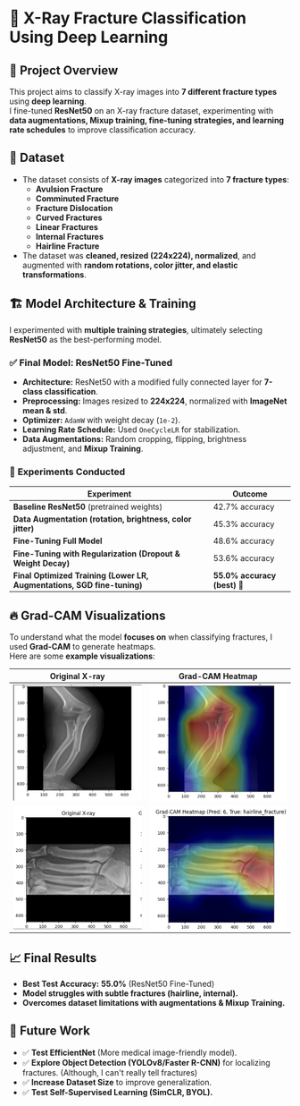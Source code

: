 # 🦴 X-Ray Fracture Classification Using Deep Learning

## 📌 Project Overview

This project aims to classify X-ray images into **7 different fracture types** using **deep learning**.  
I fine-tuned **ResNet50** on an X-ray fracture dataset, experimenting with **data augmentations, Mixup training, fine-tuning strategies, and learning rate schedules** to improve classification accuracy.

## 🏥 **Dataset**

- The dataset consists of **X-ray images** categorized into **7 fracture types**:
  - **Avulsion Fracture**
  - **Comminuted Fracture**
  - **Fracture Dislocation**
  - **Curved Fractures**
  - **Linear Fractures**
  - **Internal Fractures**
  - **Hairline Fracture**
- The dataset was **cleaned, resized (224x224), normalized**, and augmented with **random rotations, color jitter, and elastic transformations**.

## 🏗️ **Model Architecture & Training**

I experimented with **multiple training strategies**, ultimately selecting **ResNet50** as the best-performing model.

### ✅ **Final Model: ResNet50 Fine-Tuned**

- **Architecture:** ResNet50 with a modified fully connected layer for **7-class classification**.
- **Preprocessing:** Images resized to **224x224**, normalized with **ImageNet mean & std**.
- **Optimizer:** `AdamW` with weight decay (`1e-2`).
- **Learning Rate Schedule:** Used `OneCycleLR` for stabilization.
- **Data Augmentations:** Random cropping, flipping, brightness adjustment, and **Mixup Training**.

### 🧪 **Experiments Conducted**

| **Experiment**                                                          | **Outcome**                  |
| ----------------------------------------------------------------------- | ---------------------------- |
| **Baseline ResNet50** (pretrained weights)                              | 42.7% accuracy               |
| **Data Augmentation (rotation, brightness, color jitter)**              | 45.3% accuracy               |
| **Fine-Tuning Full Model**                                              | 48.6% accuracy               |
| **Fine-Tuning with Regularization (Dropout & Weight Decay)**            | 53.6% accuracy               |
| **Final Optimized Training (Lower LR, Augmentations, SGD fine-tuning)** | **55.0% accuracy (best)** 🎯 |

## 🔥 **Grad-CAM Visualizations**

To understand what the model **focuses on** when classifying fractures, I used **Grad-CAM** to generate heatmaps.  
Here are some **example visualizations**:

| **Original X-ray**   | **Grad-CAM Heatmap**   |
| -------------------- | ---------------------- |
| ![X-ray 1](images/1.png) | ![Heatmap 1](images/2.png) |
| ![X-ray 2](images/3.png) | ![Heatmap 2](images/4.png) |

## 📈 **Final Results**

- **Best Test Accuracy:** **55.0%** (ResNet50 Fine-Tuned)
- **Model struggles with subtle fractures (hairline, internal).**
- **Overcomes dataset limitations with augmentations & Mixup Training.**

## 🚀 **Future Work**

- ✅ **Test EfficientNet** (More medical image-friendly model).
- ✅ **Explore Object Detection (YOLOv8/Faster R-CNN)** for localizing fractures. (Although, I can't really tell fractures)
- ✅ **Increase Dataset Size** to improve generalization.
- ✅ **Test Self-Supervised Learning (SimCLR, BYOL).**
